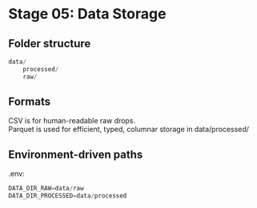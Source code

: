 # Stage 05: Data Storage

## Folder structure

```python
data/
    processed/
    raw/
```

## Formats

CSV is for human-readable raw drops.  
Parquet is used for efficient, typed, columnar storage in data/processed/

## Environment-driven paths

.env:

```python
DATA_DIR_RAW=data/raw
DATA_DIR_PROCESSED=data/processed
```
